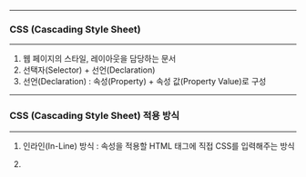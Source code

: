 -----
### CSS (Cascading Style Sheet)
-----
1. 웹 페이지의 스타일, 레이아웃을 담당하는 문서
2. 선택자(Selector) + 선언(Declaration)
3. 선언(Declaration) : 속성(Property) + 속성 값(Property Value)로 구성

-----
### CSS (Cascading Style Sheet) 적용 방식
-----
1. 인라인(In-Line) 방식 : 속성을 적용할 HTML 태그에 직접 CSS를 입력해주는 방식
2. <style> 태그 : < head > 내에 <style> 내 삽입이 가능 (한 파일 내에 넣어야하는 상황이면 사용)
3. 분리된 CSS 파일 연결
   
   : HTML 파일 & CSS 파일을 따로 만든 뒤, <link> 태그를 이용해 연결해주는 방식
   
   : 파일을 분리하여 보관하므로 유지보수가 편리하고 소스코드를 관리하기 좋음

             <link rel = "stylesheet" href = "./index.css">
             - rel : 해당 태그로 연결시켜줄 파일과 어떤 관계(relation)인지 지정
             - href : 연결할 파일의 경로 지정

-----
### 선택자 (Selector)
-----
1. 태그 선택자
```css
tag {
  property : value;
}
```

```html
<div>
  <h1> 제목입니다. </h1>
  <p> 내용입니다. </p>
</div>
```
```css
div {
  background-color : #f9f9f9;
}

h1 {
  font-size : 28px;
  color : red;
}

p {
  color : blue;
}
```

2. id 선택자
```css
#id {
    property : value;
}
```

```html
<body>
<div>
  <h1 id = "title"> 제목입니다. </h1>
  <p> 내용입니다. </p>
</div>
</body>
```

```css
#title {
  font-size : 28px;
  color : red;
}
```

3. class 선택자 : 여러 개의 요소에 중복 지정 가능
```css
.class {
    property : value;
}
```
```html
<body>
<div>
  <h1 id = "title"> 제목입니다. </h1>
  <p class = "contents"> 내용입니다. </p>
</div>
</body>
```

```css
.contents {
  font-size : 28px;
  color : red;
}
```

4. 자손 선택자
  - HTML 태그에는 부모-자식 관계 존재
```css
.parent .child {
    property : value;
}
```

```html
<body>
<h1 class ="title"> 전체 제목입니다. </h1>
<div class = "box1"> <!-- 부모 요소 -->
  <h1 class = "title"> 제목입니다. </h1> <!-- 자식 요소 1-->
  <p class = "contents"> 내용입니다. </p> <!-- 자식 요소 2-->
</div>
<div class = "box2">
  <p class = "text1">글 내용입니다 1.</p>
  <p class = "text2">글 내용입니다 2.</p>
</div>
</body>
```

```css
.box1 .title {
  color : yellow;
}

.box2 .text1 {
  color : green
}
```

5. 다중 선택자
```css
.class#id{ <!-- 혼용해서 사용 가능 -->
  property : value;
}
```

```html
<body>
<h1 class ="title"> 전체 제목입니다. </h1>
<div class = "box1"> <!-- 부모 요소 -->
  <h1 class = "title" id = "headline"> 제목입니다. </h1> <!-- 자식 요소 1-->
  <p class = "contents"> 내용입니다. </p> <!-- 자식 요소 2-->
</div>
<div class = "box2">
  <p class = "text1">글 내용입니다 1.</p>
  <p class = "text2">글 내용입니다 2.</p>
</div>
</body>
```

```css
.title#headline {
  color : violet;
}
```-----
### Selector
-----
1. 전체 선택자 : HTML 내 모든 요소를 선택하는 선택자
```css
* {
  property : value;
}
````

6. 그룹 선택자 : 원하는 선택자 여러 가지를 콤마를 통해 연결
```css
.class1, .class2 {
  proprty : value;
}
```

7. 가상 선택자 : 실제로 HTML 요소를 수정하지 않고, CSS만을 가상 요소로 추가해 선택
```css
선택자 : 가상 클래스 {
   property : value;
}
```
  - first-child : 해당 요소의 자식 중 첫 번쨰 자식 요소를 의미
```css
.class:first-child {
  property : value;
}
```
<div align = "center">
<img src="https://github.com/sooyounghan/DataBase/assets/34672301/e94c4802-00f4-424d-ae57-d6f7d05bf5d2">
</div>

 - last-child : 해당 요소의 자식 중 마지막 자식 요소를 의미
```css
.class:last-child {
  property : value;
}
```
<div align = "center">
<img src="https://github.com/sooyounghan/DataBase/assets/34672301/1496a142-9dae-41e8-bbae-b9b4277dceef">
</div>

 - n-th child (n) : 해당 요소의 자식 중 n번째 자식 요소 의미
```css
.class:nth-child(n) {
  property : value;
}
```

<div align = "center">
<img  src="https://github.com/sooyounghan/DataBase/assets/34672301/7b9fecd8-362a-4b40-865a-0516c1b59678">
</div>

<div align = "center">
<img src="https://github.com/sooyounghan/DataBase/assets/34672301/d27baad4-e1b4-41a8-80df-0af524f28edf">
</div>

  - hover : 요소 위에 마우스가 올라갔을 때 전환 효과, 이벤트가 되는 선택자
```css
.class:hover {
  property : value;
}
```
<div align = "center">
<img src="https://github.com/sooyounghan/DataBase/assets/34672301/076b59cd-68ab-49ef-9b5b-5264e8591a47">
</div>


    * 버튼 위에 마우스가 올라갔을 떄의 전환효과
<div align = "center">
<img src="https://github.com/sooyounghan/DataBase/assets/34672301/7a48d18c-65a3-4d25-b2fc-1705834671b2">
</div>
